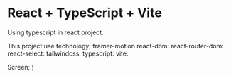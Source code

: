 # React + TypeScript + Vite

Using typescript in react project.

This project use technology;
        framer-motion
        react-dom: 
        react-router-dom:
        react-select: 
        tailwindcss: 
        typescript: 
        vite: 

Screen;
[!](/public/rentAcar-GoogleChrome2024-03-2723-26-45-ezgif.com-video-to-gif-converter.gif)




